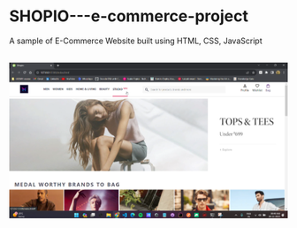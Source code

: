 # SHOPIO---e-commerce-project
A sample of E-Commerce Website built using HTML, CSS, JavaScript

<br>
<img alt="GIF" src="https://github.com/Mayurdhamgunde/SHOPIO---e-commerce-project/blob/main/project-images/img-2.png?raw=true" />
